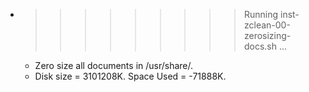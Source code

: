 * >>>>>>>>> Running inst-zclean-00-zerosizing-docs.sh ...
  * Zero size all documents in /usr/share/.
  * Disk size = 3101208K. Space Used = -71888K.
